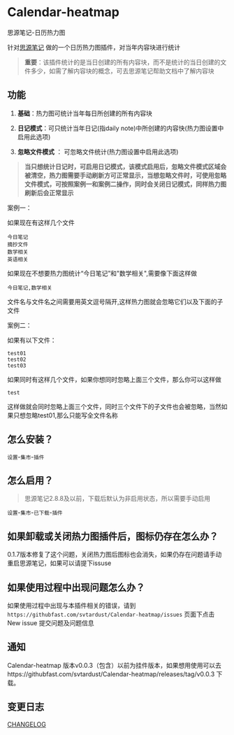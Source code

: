 # Calendar-heatmap
思源笔记-日历热力图

针对[思源笔记](https://b3log.org/siyuan/) 做的一个日历热力图插件，对当年内容块进行统计

> **重要**：该插件统计的是当日创建的所有内容块，而不是统计的当日创建的文件多少，如需了解内容块的概念，可去思源笔记帮助文档中了解内容块

## 功能

1. **基础**：热力图可统计当年每日所创建的所有内容块

2. **日记模式**：可只统计当年日记(指daily note)中所创建的内容快(热力图设置中启用此选项)

3. **忽略文件模式** ： 可忽略文件统计(热力图设置中启用此选项)

> **当只想统计日记时，可启用日记模式，该模式启用后，忽略文件模式区域会被清空，热力图需要手动刷新方可正常显示，当想忽略文件时，可使用忽略文件模式，可按照案例一和案例二操作，同时会关闭日记模式，同样热力图刷新后会正常显示**

案例一：

如果现在有这样几个文件

```
今日笔记
摘抄文件
数学相关
英语相关
```

如果现在不想要热力图统计“今日笔记”和"数学相关",需要像下面这样做

```
今日笔记,数学相关
```

文件名与文件名之间需要用英文逗号隔开,这样热力图就会忽略它们以及下面的子文件

案例二：

如果有以下文件：

```
test01
test02
test03
```

如果同时有这样几个文件，如果你想同时忽略上面三个文件，那么你可以这样做

```text
test
```

这样做就会同时忽略上面三个文件，同时三个文件下的子文件也会被忽略，当然如果只想忽略test01,那么只能写全文件名称

## 怎么安装？

`设置`-`集市`-`插件`

## 怎么启用？

> 思源笔记2.8.8及以前，下载后默认为非启用状态，所以需要手动启用

`设置`-`集市`-`已下载`-`插件`

## 如果卸载或关闭热力图插件后，图标仍存在怎么办？

0.1.7版本修复了这个问题，关闭热力图后图标也会消失，如果仍存在问题请手动重启思源笔记，如果可以请提下issuse

## 如果使用过程中出现问题怎么办？

如果使用过程中出现与本插件相关的错误，请到 `https://githubfast.com/svtardust/Calendar-heatmap/issues` 页面下点击New issue 提交问题及问题信息

## 通知
Calendar-heatmap 版本v0.0.3（包含）以前为挂件版本，如果想用使用可以去https://githubfast.com/svtardust/Calendar-heatmap/releases/tag/v0.0.3
下载。

## 变更日志

[CHANGELOG](CHANGELOG.md)
